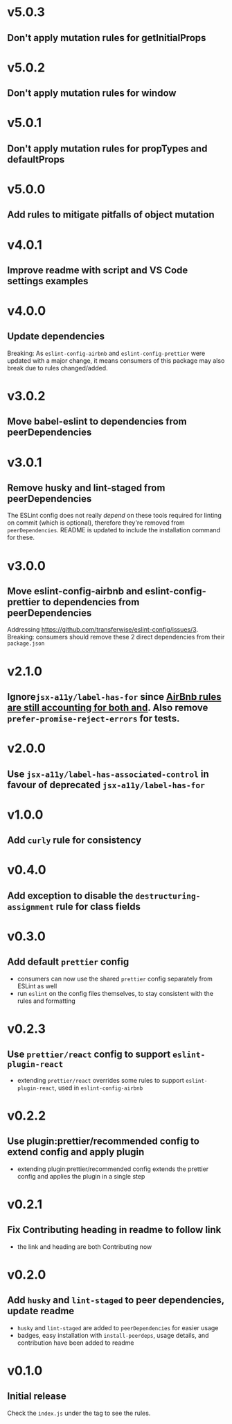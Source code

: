 # v5.0.3

## Don't apply mutation rules for getInitialProps

# v5.0.2

## Don't apply mutation rules for window

# v5.0.1

## Don't apply mutation rules for propTypes and defaultProps

# v5.0.0

## Add rules to mitigate pitfalls of object mutation

# v4.0.1

## Improve readme with script and VS Code settings examples

# v4.0.0

## Update dependencies

Breaking: As `eslint-config-airbnb` and `eslint-config-prettier` were updated with a major change,
it means consumers of this package may also break due to rules changed/added.

# v3.0.2

## Move babel-eslint to dependencies from peerDependencies

# v3.0.1

## Remove husky and lint-staged from peerDependencies

The ESLint config does not really _depend_ on these tools required for linting on commit (which is optional),
therefore they're removed from `peerDependencies`.
README is updated to include the installation command for these.

# v3.0.0

## Move eslint-config-airbnb and eslint-config-prettier to dependencies from peerDependencies

Addressing https://github.com/transferwise/eslint-config/issues/3.
Breaking: consumers should remove these 2 direct dependencies from their `package.json`

# v2.1.0

## Ignore`jsx-a11y/label-has-for` since [AirBnb rules are still accounting for both and](https://github.com/airbnb/javascript/issues/1873). Also remove `prefer-promise-reject-errors` for tests.

# v2.0.0

## Use `jsx-a11y/label-has-associated-control` in favour of deprecated `jsx-a11y/label-has-for`

# v1.0.0

## Add `curly` rule for consistency

# v0.4.0

## Add exception to disable the `destructuring-assignment` rule for class fields

# v0.3.0

## Add default `prettier` config

- consumers can now use the shared `prettier` config separately from ESLint as well
- run `eslint` on the config files themselves, to stay consistent with the rules and formatting

# v0.2.3

## Use `prettier/react` config to support `eslint-plugin-react`

- extending `prettier/react` overrides some rules to support `eslint-plugin-react`, used in `eslint-config-airbnb`

# v0.2.2

## Use plugin:prettier/recommended config to extend config and apply plugin

- extending plugin:prettier/recommended config extends the prettier config and applies the plugin in a single step

# v0.2.1

## Fix Contributing heading in readme to follow link

- the link and heading are both Contributing now

# v0.2.0

## Add `husky` and `lint-staged` to peer dependencies, update readme

- `husky` and `lint-staged` are added to `peerDependencies` for easier usage
- badges, easy installation with `install-peerdeps`, usage details, and contribution have been added to readme

# v0.1.0

## Initial release

Check the `index.js` under the tag to see the rules.
